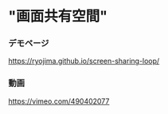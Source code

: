 # "画面共有空間"

### デモページ

https://ryojima.github.io/screen-sharing-loop/


### 動画

https://vimeo.com/490402077
